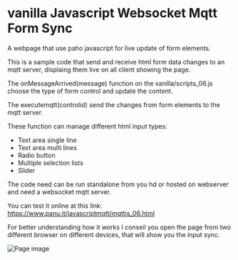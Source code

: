 # vanilla Javascript Websocket Mqtt Form Sync
A webpage that use paho javascript for live update of form elements.

This is a sample code that send and receive html form data changes to an mqtt server, displaing them live on all client showing the page.

The onMessageArrived(message) function on the vanilla/scripts_06.js choose the type of form control and update the content.

The executemqtt(controlid) send the changes from form elements to the mqtt server.

These function can manage different html input types:
- Text area single line
- Text area multi lines
- Radio button
- Multiple selection lists
- Slider

The code need can be run standalone from you hd or hosted on webserver and need a websocket mqtt server.

You can test it online at this link: https://www.panu.it/javascriptmqtt/mqttjs_06.html

For better understanding how it works I conseil you open the page from two different browser on different devices, that will show you the input sync.

![Page image](vanilla.png)
